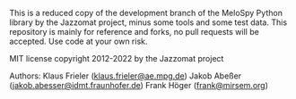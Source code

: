 This is a reduced copy of the development branch of the MeloSpy 
Python library by the Jazzomat project, minus some tools and some test data. 
This repository is mainly for reference and forks, no pull requests will be 
accepted. Use code at your own risk. 

MIT license
copyright 2012-2022 by the Jazzomat project

Authors: 
Klaus Frieler (klaus.frieler@ae.mpg.de)
Jakob Abeßer (jakob.abesser@idmt.fraunhofer.de)
Frank Höger (frank@mirsem.org)
